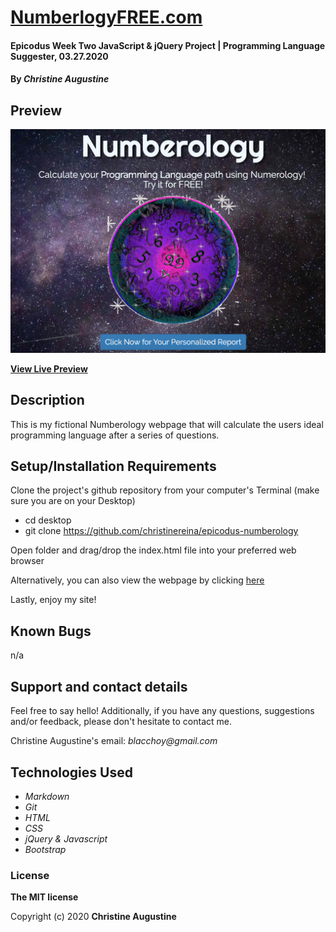 # [NumberlogyFREE.com](https://christinereina.github.io/epicodus-numberology/)

#### Epicodus Week Two JavaScript & jQuery Project | Programming Language Suggester, 03.27.2020

#### By _**Christine Augustine**_

## Preview

![Landing Page Preview](./img/livepreview.png)

**[View Live Preview](https://christinereina.github.io/epicodus-numberology/)**

## Description

This is my fictional Numberology webpage that will calculate the users ideal programming language after a series of questions. 

## Setup/Installation Requirements

Clone the project's github repository from your computer's Terminal (make sure you are on your Desktop)

* cd desktop
* git clone https://github.com/christinereina/epicodus-numberology

Open folder and drag/drop the index.html file into your preferred web browser

Alternatively, you can also view the webpage by clicking [here](https://christinereina.github.io/epicodus-numberology/)

Lastly, enjoy my site!

## Known Bugs

n/a

## Support and contact details

Feel free to say hello! Additionally, if you have any questions, suggestions and/or feedback, please don't hesitate to contact me.

Christine Augustine's email:
_blacchoy@gmail.com_

## Technologies Used

* _Markdown_
* _Git_
* _HTML_
* _CSS_
* _jQuery & Javascript_
* _Bootstrap_  

### License

**The MIT license**

Copyright (c) 2020 **Christine Augustine**